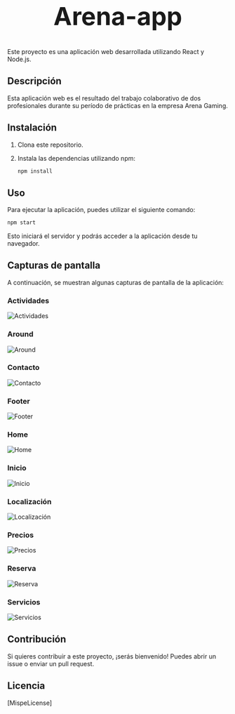 # <center><h1>Arena-app</h1></center>


Este proyecto es una aplicación web desarrollada utilizando React y Node.js.

## Descripción

Esta aplicación web es el resultado del trabajo colaborativo de dos profesionales durante su período de prácticas en la empresa Arena Gaming. 

## Instalación

1. Clona este repositorio.
2. Instala las dependencias utilizando npm:

   ```bash
   npm install
   ```

## Uso

Para ejecutar la aplicación, puedes utilizar el siguiente comando:

```bash
npm start
```

Esto iniciará el servidor y podrás acceder a la aplicación desde tu navegador.

## Capturas de pantalla

A continuación, se muestran algunas capturas de pantalla de la aplicación:

### Actividades
<img src="/SeeMe/Actividades.png" alt="Actividades">

### Around
<img src="/SeeMe/Around.png" alt="Around">

### Contacto
<img src="/SeeMe/Contacto.png" alt="Contacto">

### Footer
<img src="/SeeMe/footer.png" alt="Footer">

### Home
<img src="/SeeMe/Home.png" alt="Home">

### Inicio
<img src="/SeeMe/Inicio.png" alt="Inicio">

### Localización
<img src="/SeeMe/Localización.png" alt="Localización">

### Precios
<img src="/SeeMe/Precios.png" alt="Precios">

### Reserva
<img src="/SeeMe/Reserva.png" alt="Reserva">

### Servicios
<img src="/SeeMe/Servicios.png" alt="Servicios">

## Contribución

Si quieres contribuir a este proyecto, ¡serás bienvenido! Puedes abrir un issue o enviar un pull request.

## Licencia

[MispeLicense]
